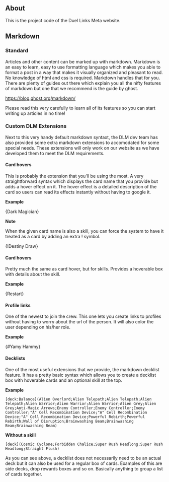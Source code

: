 ## About

This is the project code of the Duel Links Meta website. 

## Markdown

### Standard

Articles and other content can be marked up with markdown. Markdown is an easy to learn, easy to use formatting language which makes you able to format a post in a way that makes it visually organized and pleasant to read. No knowledge of html and css is required. Markdown handles that for you. There are plenty of guides out there which explain you all the nifty features of markdown but one that we recommend is the guide by ghost.

https://blog.ghost.org/markdown/

Please read this very carefully to learn all of its features so you can start writing up articles in no time!

### Custom DLM Extensions

Next to this very handy default markdown syntaxt, the DLM dev team has also provided some extra markdown extensions to accomodated for some special needs. These extensions will only work on our website as we have developed them to meet the DLM requirements.

#### Card hovers

This is probably the extension that you'll be using the most. A very straightforward syntax which displays the card name that you provide but adds a hover effect on it. The hover effect is a detailed description of the card so users can read its effects instantly without having to google it.

__Example__

{Dark Magician}

__Note__

When the given card name is also a skill, you can force the system to have it treated as a card by adding an extra ! symbol.

{!Destiny Draw}

#### Card hovers

Pretty much the same as card hover, but for skills. Provides a hoverable box with details about the skill.

__Example__

{Restart}

#### Profile links

One of the newest to join the crew. This one lets you create links to profiles without having to worry about the url of the person. It will also color the user depending on his/her role.

__Example__

{#Yamy Hammy}

#### Decklists

One of the most useful extensions that we provide, the markdown decklist feature. It has a pretty basic syntax which allows you to create a decklist box with hoverable cards and an optional skill at the top.

__Example__

```
[deck:Balance](Alien Overlord;Alien Telepath;Alien Telepath;Alien Telepath;Alien Warrior;Alien Warrior;Alien Warrior;Alien Grey;Alien Grey;Anti-Magic Arrows;Enemy Controller;Enemy Controller;Enemy Controller;"A" Cell Recombination Device;"A" Cell Recombination Device;"A" Cell Recombination Device;Powerful Rebirth;Powerful Rebirth;Wall of Disruption;Brainwashing Beam;Brainwashing Beam;Brainwashing Beam)
```

__Without a skill__

```
[deck](Cosmic Cyclone;Forbidden Chalice;Super Rush Headlong;Super Rush Headlong;Straight Flush)
```

As you can see above, a decklist does not necessarily need to be an actual deck but it can also be used for a regular box of cards. Examples of this are side decks, drop rewards boxes and so on. Basically anything to group a list of cards together.

### 
